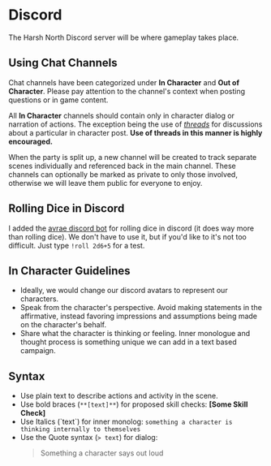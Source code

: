 # Discord
The Harsh North Discord server will be where gameplay takes place.

## Using Chat Channels

Chat channels have been categorized under **In Character** and **Out of Character**. Please pay attention to the channel's context when posting questions or in game content.

All **In Character** channels should contain only in character dialog or narration of actions. The exception being the use of *[threads](https://support.discord.com/hc/en-us/articles/4403205878423-Threads-FAQ)* for discussions about a particular in character post. **Use of threads in this manner is highly encouraged.**

When the party is split up, a new channel will be created to track separate scenes individually and referenced back in the main channel. These channels can optionally be marked as private to only those involved, otherwise we will leave them public for everyone to enjoy.

## Rolling Dice in Discord
I added the [avrae discord bot](https://avrae.io/commands#dice) for rolling dice in discord (it does way more than rolling dice). We don't have to use it, but if you'd like to it's not too difficult. Just type `!roll 2d6+5` for a test.

## In Character Guidelines

- Ideally, we would change our discord avatars to represent our characters.
- Speak from the character's perspective. Avoid making statements in the affirmative, instead favoring impressions and assumptions being made on the character's behalf.
- Share what the character is thinking or feeling. Inner monologue and thought process is something unique we can add in a text based campaign.

## Syntax
- Use plain text to describe actions and activity in the scene.
- Use bold braces (`**[text]**`) for proposed skill checks: **[Some Skill Check]**
- Use Italics (\`text\`) for inner monolog: `something a character is thinking internally to themselves`
- Use the Quote syntax (`> text`) for dialog: 
    > Something a character says out loud
